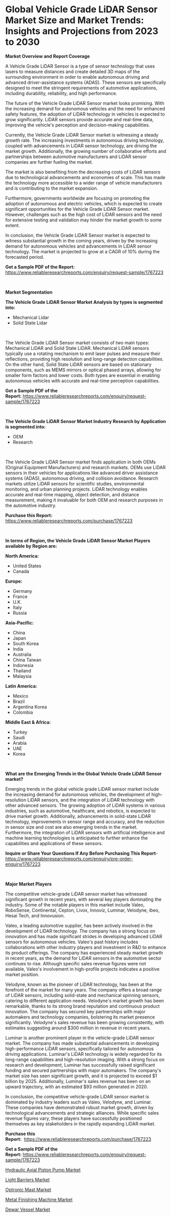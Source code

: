 <p><h1>Global Vehicle Grade LiDAR Sensor Market Size and Market Trends: Insights and Projections from 2023 to 2030</h1></p><p><strong>Market Overview and Report Coverage</strong></p>
<p><p>A Vehicle Grade LiDAR Sensor is a type of sensor technology that uses lasers to measure distances and create detailed 3D maps of the surrounding environment in order to enable autonomous driving and advanced driver-assistance systems (ADAS). These sensors are specifically designed to meet the stringent requirements of automotive applications, including durability, reliability, and high performance.</p><p>The future of the Vehicle Grade LiDAR Sensor market looks promising. With the increasing demand for autonomous vehicles and the need for enhanced safety features, the adoption of LiDAR technology in vehicles is expected to grow significantly. LiDAR sensors provide accurate and real-time data, improving the vehicle's perception and decision-making capabilities.</p><p>Currently, the Vehicle Grade LiDAR Sensor market is witnessing a steady growth rate. The increasing investments in autonomous driving technology, coupled with advancements in LiDAR sensor technology, are driving the market growth. Additionally, the growing number of collaborative efforts and partnerships between automotive manufacturers and LiDAR sensor companies are further fueling the market.</p><p>The market is also benefiting from the decreasing costs of LiDAR sensors due to technological advancements and economies of scale. This has made the technology more accessible to a wider range of vehicle manufacturers and is contributing to the market expansion.</p><p>Furthermore, governments worldwide are focusing on promoting the adoption of autonomous and electric vehicles, which is expected to create significant opportunities for the Vehicle Grade LiDAR Sensor market. However, challenges such as the high cost of LiDAR sensors and the need for extensive testing and validation may hinder the market growth to some extent.</p><p>In conclusion, the Vehicle Grade LiDAR Sensor market is expected to witness substantial growth in the coming years, driven by the increasing demand for autonomous vehicles and advancements in LiDAR sensor technology. The market is projected to grow at a CAGR of 10% during the forecasted period.</p></p>
<p><strong>Get a Sample PDF of the Report:</strong> <a href="https://www.reliableresearchreports.com/enquiry/request-sample/1767223">https://www.reliableresearchreports.com/enquiry/request-sample/1767223</a></p>
<p>&nbsp;</p>
<p><strong>Market Segmentation</strong></p>
<p><strong>The Vehicle Grade LiDAR Sensor Market Analysis by types is segmented into:</strong></p>
<p><ul><li>Mechanical Lidar</li><li>Solid State Lidar</li></ul></p>
<p>&nbsp;</p>
<p><p>The Vehicle Grade LiDAR Sensor market consists of two main types: Mechanical LiDAR and Solid State LiDAR. Mechanical LiDAR sensors typically use a rotating mechanism to emit laser pulses and measure their reflections, providing high resolution and long-range detection capabilities. On the other hand, Solid State LiDAR sensors are based on stationary components, such as MEMS mirrors or optical phased arrays, allowing for smaller form factors and lower costs. Both types are essential in enabling autonomous vehicles with accurate and real-time perception capabilities.</p></p>
<p><strong>Get a Sample PDF of the Report:</strong>&nbsp;<a href="https://www.reliableresearchreports.com/enquiry/request-sample/1767223">https://www.reliableresearchreports.com/enquiry/request-sample/1767223</a></p>
<p>&nbsp;</p>
<p><strong>The Vehicle Grade LiDAR Sensor Market Industry Research by Application is segmented into:</strong></p>
<p><ul><li>OEM</li><li>Research</li></ul></p>
<p>&nbsp;</p>
<p><p>The Vehicle Grade LiDAR Sensor market finds application in both OEMs (Original Equipment Manufacturers) and research markets. OEMs use LiDAR sensors in their vehicles for applications like advanced driver assistance systems (ADAS), autonomous driving, and collision avoidance. Research markets utilize LiDAR sensors for scientific studies, environmental monitoring, and urban planning projects. LiDAR technology enables accurate and real-time mapping, object detection, and distance measurement, making it invaluable for both OEM and research purposes in the automotive industry.</p></p>
<p><strong>Purchase this Report:</strong>&nbsp; <a href="https://www.reliableresearchreports.com/purchase/1767223">https://www.reliableresearchreports.com/purchase/1767223</a></p>
<p>&nbsp;</p>
<p><strong>In terms of Region, the Vehicle Grade LiDAR Sensor Market Players available by Region are:</strong></p>
<p>
    <p> <strong> North America: </strong>
        <ul>
            <li>United States</li>
            <li>Canada</li>
        </ul>
        </p> 
    <p> <strong> Europe: </strong>
        <ul>
            <li>Germany</li>
            <li>France</li>
            <li>U.K.</li>
            <li>Italy</li>
            <li>Russia</li>
        </ul>
        </p> 
    <p> <strong> Asia-Pacific: </strong>
        <ul>
            <li>China</li>
            <li>Japan</li>
            <li>South Korea</li>
            <li>India</li>
            <li>Australia</li>
            <li>China Taiwan</li>
            <li>Indonesia</li>
            <li>Thailand</li>
            <li>Malaysia</li>
        </ul>
        </p> 
    <p> <strong> Latin America: </strong>
        <ul>
            <li>Mexico</li>
            <li>Brazil</li>
            <li>Argentina Korea</li>
            <li>Colombia</li>
        </ul>
        </p> 
    <p> <strong> Middle East & Africa: </strong>
        <ul>
            <li>Turkey</li>
            <li>Saudi</li>
            <li>Arabia</li>
            <li>UAE</li>
            <li>Korea</li>
        </ul>
    </p>
    </p>
<p>&nbsp;</p>
<p><strong>What are the Emerging Trends in the Global Vehicle Grade LiDAR Sensor market?</strong></p>
<p><p>Emerging trends in the global vehicle grade LiDAR sensor market include the increasing demand for autonomous vehicles, the development of high-resolution LiDAR sensors, and the integration of LiDAR technology with other advanced sensors. The growing adoption of LiDAR systems in various industries, such as automotive, healthcare, and robotics, is expected to drive market growth. Additionally, advancements in solid-state LiDAR technology, improvements in sensor range and accuracy, and the reduction in sensor size and cost are also emerging trends in the market. Furthermore, the integration of LiDAR sensors with artificial intelligence and machine learning technologies is anticipated to further enhance the capabilities and applications of these sensors.</p></p>
<p><strong>Inquire or Share Your Questions If Any Before Purchasing This Report</strong>- <a href="https://www.reliableresearchreports.com/enquiry/pre-order-enquiry/1767223">https://www.reliableresearchreports.com/enquiry/pre-order-enquiry/1767223</a></p>
<p>&nbsp;</p>
<p><strong>Major Market Players</strong></p>
<p><p>The competitive vehicle-grade LiDAR sensor market has witnessed significant growth in recent years, with several key players dominating the industry. Some of the notable players in this market include Valeo, RoboSense, Continental, Cepton, Livox, Innoviz, Luminar, Velodyne, ibeo, Hesai Tech, and Innovusion.</p><p>Valeo, a leading automotive supplier, has been actively involved in the development of LiDAR technology. The company has a strong focus on innovation and has made significant strides in developing advanced LiDAR sensors for autonomous vehicles. Valeo's past history includes collaborations with other industry players and investment in R&D to enhance its product offerings. The company has experienced steady market growth in recent years, as the demand for LiDAR sensors in the automotive sector continues to rise. Although specific sales revenue figures were not available, Valeo's involvement in high-profile projects indicates a positive market position.</p><p>Velodyne, known as the pioneer of LiDAR technology, has been at the forefront of the market for many years. The company offers a broad range of LiDAR sensors, including solid-state and mechanical spinning sensors, catering to different application needs. Velodyne's market growth has been remarkable, thanks to its strong brand reputation and continuous product innovation. The company has secured key partnerships with major automakers and technology companies, bolstering its market presence significantly. Velodyne's sales revenue has been growing consistently, with estimates suggesting around $300 million in revenue in recent years.</p><p>Luminar is another prominent player in the vehicle-grade LiDAR sensor market. The company has made substantial advancements in developing high-performance LiDAR sensors, specifically tailored for autonomous driving applications. Luminar's LiDAR technology is widely regarded for its long-range capabilities and high-resolution imaging. With a strong focus on research and development, Luminar has successfully raised significant funding and secured partnerships with major automakers. The company's market size has seen significant growth, and it is projected to exceed $1 billion by 2025. Additionally, Luminar's sales revenue has been on an upward trajectory, with an estimated $93 million generated in 2020.</p><p>In conclusion, the competitive vehicle-grade LiDAR sensor market is dominated by industry leaders such as Valeo, Velodyne, and Luminar. These companies have demonstrated robust market growth, driven by technological advancements and strategic alliances. While specific sales revenue figures vary, these players have successfully positioned themselves as key stakeholders in the rapidly expanding LiDAR market.</p></p>
<p><strong>Purchase this Report:</strong>&nbsp;&nbsp;<a href="https://www.reliableresearchreports.com/purchase/1767223">https://www.reliableresearchreports.com/purchase/1767223</a></p>
<p></p>
<p><strong>Get a Sample PDF of the Report:</strong>&nbsp;<a href="https://www.reliableresearchreports.com/enquiry/request-sample/1767223">https://www.reliableresearchreports.com/enquiry/request-sample/1767223</a></p>
<p><p><a href="https://medium.com/@christinascott1938/hydraulic-axial-piston-pump-market-size-cagr-trends-2024-2030-72b4a7c9d85b">Hydraulic Axial Piston Pump Market</a></p><p><a href="https://medium.com/@deniseharvey70/light-barriers-market-outlook-industry-overview-and-forecast-2023-to-2030-37a46db975a0">Light Barriers Market</a></p><p><a href="https://www.linkedin.com/pulse/optronic-mast-market-insights-players-forecast-till-2030-foxtracker-wsrse/">Optronic Mast Market</a></p><p><a href="https://www.linkedin.com/pulse/metal-finishing-machine-market-research-report-provides-thorough-4koce/">Metal Finishing Machine Market</a></p><p><a href="https://www.linkedin.com/pulse/dewar-vessel-market-research-report-unlocks-analysis-financial-lweie/">Dewar Vessel Market</a></p></p>